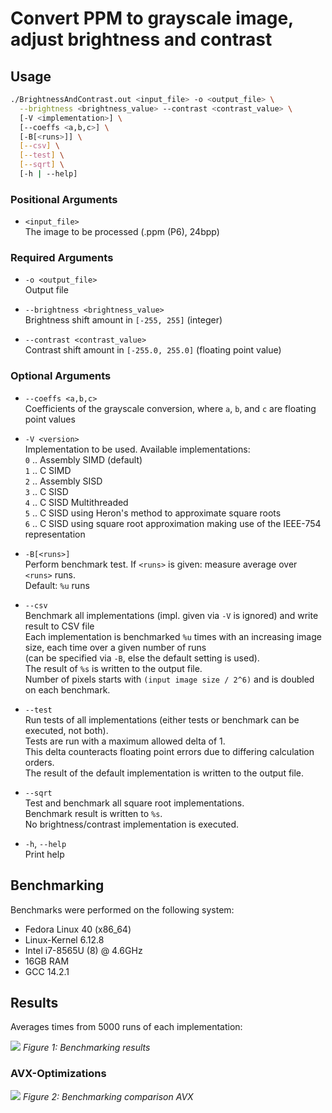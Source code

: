 # Convert PPM to grayscale image, adjust brightness and contrast

## Usage

```bash
./BrightnessAndContrast.out <input_file> -o <output_file> \
  --brightness <brightness_value> --contrast <contrast_value> \
  [-V <implementation>] \
  [--coeffs <a,b,c>] \
  [-B[<runs>]] \
  [--csv] \
  [--test] \
  [--sqrt] \
  [-h | --help]
```

### Positional Arguments
- `<input_file>`  
  The image to be processed (.ppm (P6), 24bpp)

### Required Arguments
- `-o <output_file>`  
  Output file

- `--brightness <brightness_value>`  
  Brightness shift amount in `[-255, 255]` (integer)

- `--contrast <contrast_value>`  
  Contrast shift amount in `[-255.0, 255.0]` (floating point value)

### Optional Arguments
- `--coeffs <a,b,c>`  
  Coefficients of the grayscale conversion, where `a`, `b`, and `c` are floating point values

- `-V <version>`  
  Implementation to be used. Available implementations:  
  `0` .. Assembly SIMD (default)  
  `1` .. C SIMD  
  `2` .. Assembly SISD  
  `3` .. C SISD  
  `4` .. C SISD Multithreaded  
  `5` .. C SISD using Heron's method to approximate square roots  
  `6` .. C SISD using square root approximation making use of the IEEE-754 representation

- `-B[<runs>]`  
  Perform benchmark test. If `<runs>` is given: measure average over `<runs>` runs.  
  Default: `%u` runs

- `--csv`  
  Benchmark all implementations (impl. given via `-V` is ignored) and write result to CSV file  
  Each implementation is benchmarked `%u` times with an increasing image size, each time over a given number of runs  
  (can be specified via `-B`, else the default setting is used).  
  The result of `%s` is written to the output file.  
  Number of pixels starts with `(input image size / 2^6)` and is doubled on each benchmark.

- `--test`  
  Run tests of all implementations (either tests or benchmark can be executed, not both).  
  Tests are run with a maximum allowed delta of 1.  
  This delta counteracts floating point errors due to differing calculation orders.  
  The result of the default implementation is written to the output file.

- `--sqrt`  
  Test and benchmark all square root implementations.  
  Benchmark result is written to `%s`.  
  No brightness/contrast implementation is executed.

- `-h`, `--help`  
  Print help

## Benchmarking

Benchmarks were performed on the following system:

- Fedora Linux 40 (x86\_64)
- Linux-Kernel 6.12.8
- Intel i7-8565U (8) @ 4.6GHz
- 16GB RAM
- GCC 14.2.1

## Results

Averages times from 5000 runs of each implementation:

![](https://lh7-rt.googleusercontent.com/docsz/AD_4nXdVn462IDPGHJ5ZK23zy8VpcSJT4L5KLR9jvhpI18tT_NskUEElFWx0CgKZoJHnT2MGKQgrfLpujDKYCLdwEV4mBkgVcNEa-RdTZm6aLkV21Dlp0RSNPRQohEJ2dDgQEKudICsz?key=dFBzcnl_LVT2ELuXMID2ipUs)
*Figure 1: Benchmarking results*

### AVX-Optimizations

![](https://lh7-rt.googleusercontent.com/docsz/AD_4nXdC4O5avlGN541hZ8dJjy13SodL093ndPh3OF0CwfGT9kYfqon9pQcVphX3v3-tA2pKqs7qrEwEnogyVIprS7nuJcn_9cxnWJ5AjT4YIfz7l4cHtlmEw99r1TN2Qvv2kjTIpmE4?key=dFBzcnl_LVT2ELuXMID2ipUs)
*Figure 2: Benchmarking comparison AVX*
